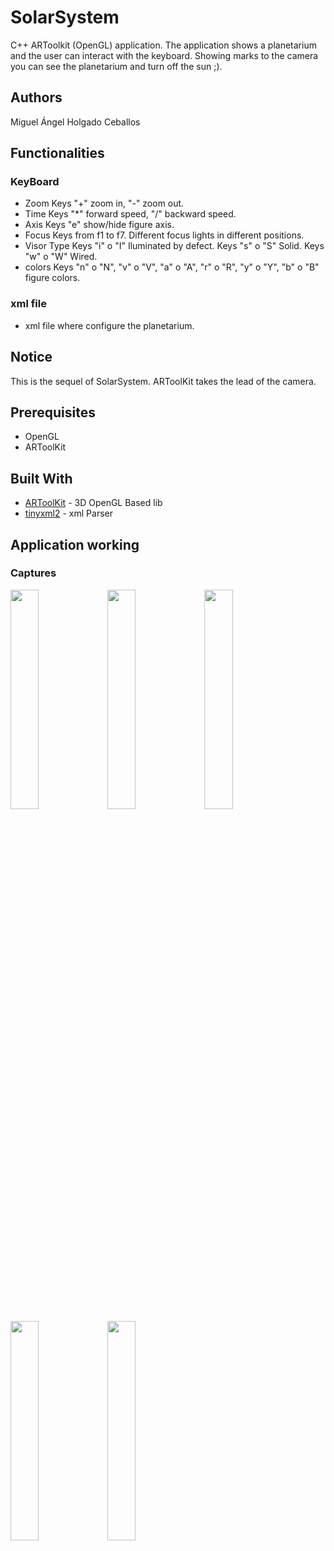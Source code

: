 # SolarSystem

C++ ARToolkit (OpenGL) application. The application shows a planetarium and the user can interact with the keyboard. Showing marks to the camera you can see the planetarium and turn off the sun ;).

## Authors

Miguel Ángel Holgado Ceballos

## Functionalities

### KeyBoard

* Zoom
Keys "+" zoom in, "-" zoom out.
* Time
Keys "*" forward speed, "/" backward speed.
* Axis
Keys "e" show/hide figure axis.
* Focus
Keys from f1 to f7. Different focus lights in different positions.
* Visor Type
Keys "i" o "I" Iluminated by defect.
Keys "s" o "S" Solid.
Keys "w" o "W" Wired.
* colors
Keys "n" o "N", "v" o "V", "a" o "A", "r" o "R", "y" o "Y", "b" o "B" figure colors.

### xml file

* xml file where configure the planetarium.

## Notice

This is the sequel of SolarSystem. ARToolKit takes the lead of the camera.

## Prerequisites

* OpenGL
* ARToolKit

## Built With

* [ARToolKit](https://www.hitl.washington.edu/artoolkit/) - 3D OpenGL Based lib
* [tinyxml2](http://www.grinninglizard.com/tinyxml2/) - xml Parser

## Application working

### Captures

<img src="https://cloud.githubusercontent.com/assets/13255003/24083921/d6f22efa-0ce0-11e7-8cf9-337bfcc9d22f.png" width="30%"></img>
<img src="https://cloud.githubusercontent.com/assets/13255003/24083922/d6f41e2c-0ce0-11e7-882a-a80b2948127c.png" width="30%"></img>
<img src="https://cloud.githubusercontent.com/assets/13255003/24083923/d6f7f786-0ce0-11e7-9ef5-1bcf10ac2edd.png" width="30%"></img>
<img src="https://cloud.githubusercontent.com/assets/13255003/24083924/d6fbdc70-0ce0-11e7-9b7e-d9ac8b44a04f.png" width="30%"></img>
<img src="https://cloud.githubusercontent.com/assets/13255003/24083925/d70deb86-0ce0-11e7-9178-50a9a3e32a89.png" width="30%"></img> 
